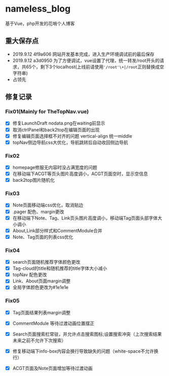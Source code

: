 # nameless_blog
基于Vue，php开发的花哨个人博客

## 重大保存点
- 2019.9.12 4f9a606 网站开发基本完成，进入生产环境调试前的最后保存
- 2019.9.12 a3d0950 为了方便调试，vue设置了代理，统一转发/root开头的请求，共65个，剩下3个localhost(上线前请使用`'/root'\+|/root`正则替换成空字符串)
- 占领先


## 修复记录

### Fix01(Mainly for TheTopNav.vue)
- [X] 修复LaunchDraft nodata.png在waiting前显示
- [X] 取消ctrlPanel和back2top在编辑页面的出现
- [X] 修复编辑页面选择框不对齐的问题 vertical-align 统一middle
- [X] topNav侧边导航css大优化，导航跳转后自动收回侧边导航

### Fix02
- [X] homepage修服无内容时没占满宽度的问题
- [X] 在移动端下ACGT等页头图片高度调小，ACGT页面空时，显示空信息
- [X] back2top图片随机化

### Fix03
- [X] Note页面移动端css优化，取消贴边
- [X] .pager 配色、margin更改
- [X] 在移动端下Note、Tag、Link页头图片高度调小，移动端Tag页面头部字体大小调小
- [X] About,Link部分样式和CommentModule合并
- [X] Note、Tag页面的列表css优化

### Fix04
- [X] search页面随机推荐字体颜色更改
- [X] Tag-cloud的title和随机推荐的title字体大小减小
- [X] topNav 配色更改
- [X] Link、About页面margin调整
- [X] 全局字体颜色更改为#1e1e1e

### Fix05
- [X] Tag页面结果列表margin调整
- [X] CommentModule 等待过渡动画位置摆正
- [X] Search页面搜索栏常驻，并允许点击搜索图标;设置搜索冲突（上次搜索结果未来之前不允许下次搜索）
- [X] 修复移动端下info-box内容会换行导致缺失的问题（white-space不允许换行）
- [X] ACGT页面及Note页面增加等待过渡动画

